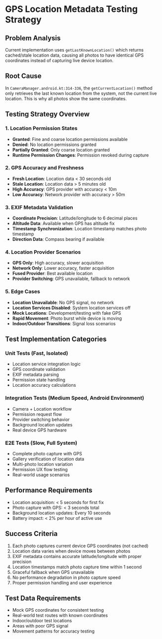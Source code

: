 # GPS Location Metadata Testing Strategy

## Problem Analysis
Current implementation uses `getLastKnownLocation()` which returns cached/stale location data, causing all photos to have identical GPS coordinates instead of capturing live device location.

## Root Cause
In `CameraManager.android.kt:314-336`, the `getCurrentLocation()` method only retrieves the last known location from the system, not the current live location. This is why all photos show the same coordinates.

## Testing Strategy Overview

### 1. Location Permission States
- **Granted**: Fine and coarse location permissions available
- **Denied**: No location permissions granted
- **Partially Granted**: Only coarse location granted
- **Runtime Permission Changes**: Permission revoked during capture

### 2. GPS Accuracy and Freshness
- **Fresh Location**: Location data < 30 seconds old
- **Stale Location**: Location data > 5 minutes old
- **High Accuracy**: GPS provider with accuracy < 10m
- **Low Accuracy**: Network provider with accuracy > 50m

### 3. EXIF Metadata Validation
- **Coordinate Precision**: Latitude/longitude to 6 decimal places
- **Altitude Data**: Available when GPS has altitude fix
- **Timestamp Synchronization**: Location timestamp matches photo timestamp
- **Direction Data**: Compass bearing if available

### 4. Location Provider Scenarios
- **GPS Only**: High accuracy, slower acquisition
- **Network Only**: Lower accuracy, faster acquisition
- **Fused Provider**: Best available location
- **Provider Switching**: GPS unavailable, fallback to network

### 5. Edge Cases
- **Location Unavailable**: No GPS signal, no network
- **Location Services Disabled**: System location services off
- **Mock Locations**: Development/testing with fake GPS
- **Rapid Movement**: Photo burst while device is moving
- **Indoor/Outdoor Transitions**: Signal loss scenarios

## Test Implementation Categories

### Unit Tests (Fast, Isolated)
- Location service integration logic
- GPS coordinate validation
- EXIF metadata parsing
- Permission state handling
- Location accuracy calculations

### Integration Tests (Medium Speed, Android Environment)
- Camera + Location workflow
- Permission request flow
- Provider switching behavior
- Background location updates
- Real device GPS hardware

### E2E Tests (Slow, Full System)
- Complete photo capture with GPS
- Gallery verification of location data
- Multi-photo location variation
- Permission UX flow testing
- Real-world usage scenarios

## Performance Requirements
- Location acquisition: < 5 seconds for first fix
- Photo capture with GPS: < 3 seconds total
- Background location updates: Every 10 seconds
- Battery impact: < 2% per hour of active use

## Success Criteria
1. Each photo captures current device GPS coordinates (not cached)
2. Location data varies when device moves between photos
3. EXIF metadata contains accurate latitude/longitude with proper precision
4. Location timestamps match photo capture time within 1 second
5. Graceful fallback when GPS unavailable
6. No performance degradation in photo capture speed
7. Proper permission handling and user experience

## Test Data Requirements
- Mock GPS coordinates for consistent testing
- Real-world test routes with known coordinates
- Indoor/outdoor test locations
- Areas with poor GPS signal
- Movement patterns for accuracy testing
